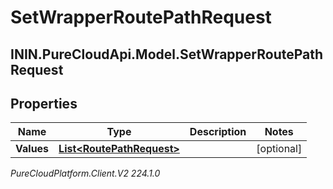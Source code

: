# SetWrapperRoutePathRequest

## ININ.PureCloudApi.Model.SetWrapperRoutePathRequest

## Properties

|Name | Type | Description | Notes|
|------------ | ------------- | ------------- | -------------|
| **Values** | [**List&lt;RoutePathRequest&gt;**](RoutePathRequest) |  | [optional] |



_PureCloudPlatform.Client.V2 224.1.0_
